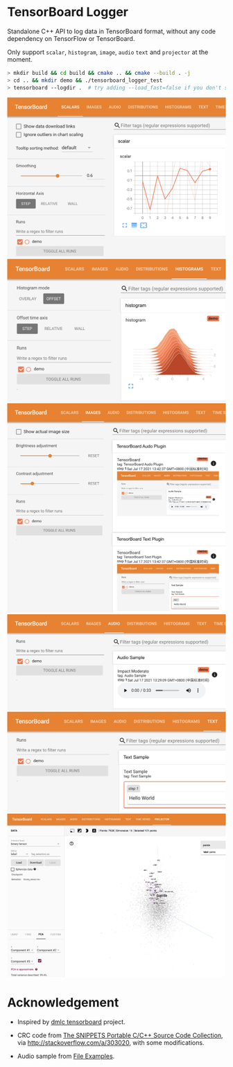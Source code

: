 # TensorBoard Logger

Standalone C++ API to log data in TensorBoard format, without any code dependency on TensorFlow or TensorBoard.

Only support `scalar`, `histogram`, `image`, `audio` `text` and `projector` at the moment.

```bash
> mkdir build && cd build && cmake .. && cmake --build . -j
> cd .. && mkdir demo && ./tensorboard_logger_test
> tensorboard --logdir .  # try adding --load_fast=false if you don't see projector tab
```

![scalar](./assets/scalar.png)
![histogram](./assets/histogram.png)
![image](./assets/image.png)
![audio](./assets/audio.png)
![text](./assets/text.png)
![embedding](./assets/embedding.png)

# Acknowledgement

- Inspired by [dmlc tensorboard](https://github.com/dmlc/tensorboard) project.

- CRC code from [The SNIPPETS Portable C/C++ Source Code Collection](http://web.archive.org/web/20080303102530/http://c.snippets.org/snip_lister.php?fname=crc_32.c), via http://stackoverflow.com/a/303020, with some modifications.

- Audio sample from [File Examples](https://file-examples.com/index.php/sample-audio-files/sample-wav-download/).
